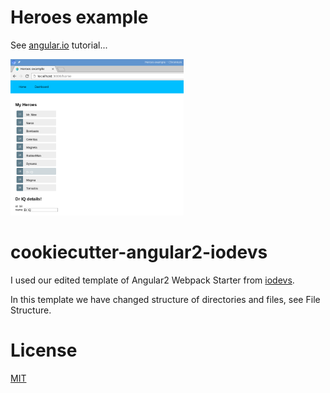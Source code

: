 # Heroes example
See [angular.io](https://angular.io) tutorial...

<img src="https://github.com/ondrej-tucek/angular2-heroes-example/blob/master/src/assets/img/app-screen.png?raw=true" height="250">

# cookiecutter-angular2-iodevs
I used our edited template of Angular2 Webpack Starter from [iodevs](https://github.com/iodevs/cookiecutter-angular2-iodevs).

In this template we have changed structure of directories and files, see File Structure.



# License
 [MIT](/LICENSE)
